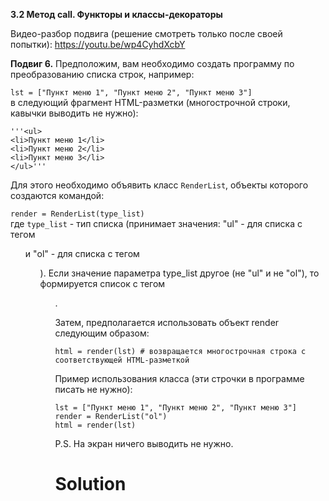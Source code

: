 **3.2 Метод __call__. Функторы и классы-декораторы**

Видео-разбор подвига (решение смотреть только после
своей попытки): https://youtu.be/wp4CyhdXcbY

**Подвиг 6.** Предположим, вам необходимо создать
программу по преобразованию списка строк, например:

`lst = ["Пункт меню 1", "Пункт меню 2", "Пункт меню 3"]`\
в следующий фрагмент HTML-разметки (многострочной строки, 
кавычки выводить не нужно):
```
'''<ul>
<li>Пункт меню 1</li>
<li>Пункт меню 2</li>
<li>Пункт меню 3</li>
</ul>'''
```

Для этого необходимо объявить класс `RenderList`,
объекты которого создаются командой:

`render = RenderList(type_list)`\
где `type_list` - тип списка (принимает значения: 
"ul" - для списка с тегом <ul> и "ol" - для списка с тегом <ol>).
Если значение параметра type_list другое (не "ul" и не "ol"),
то формируется список с тегом <ul>.

Затем, предполагается использовать объект render следующим образом:
```
html = render(lst) # возвращается многострочная строка с соответствующей HTML-разметкой
```
Пример использования класса (эти строчки в программе
писать не нужно):
```
lst = ["Пункт меню 1", "Пункт меню 2", "Пункт меню 3"]
render = RenderList("ol")
html = render(lst)
```
P.S. На экран ничего выводить не нужно. 

# Solution

```

```
